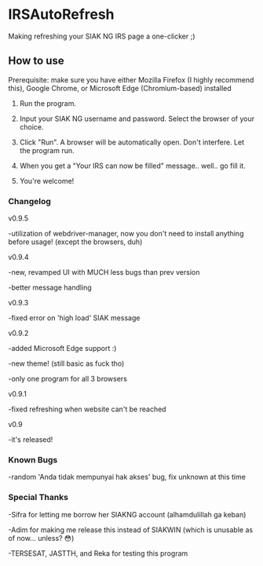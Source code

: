 # IRSAutoRefresh
Making refreshing your SIAK NG IRS page a one-clicker ;)

## How to use
Prerequisite: make sure you have either Mozilla Firefox (I highly recommend this), Google Chrome, or Microsoft Edge (Chromium-based) installed

1) Run the program.

2) Input your SIAK NG username and password. Select the browser of your choice.

3) Click "Run". A browser will be automatically open. Don't interfere. Let the program run.

4) When you get a "Your IRS can now be filled" message.. well.. go fill it.

5) You're welcome!

### Changelog
v0.9.5

-utilization of webdriver-manager, now you don't need to install anything before usage!
(except the browsers, duh)

v0.9.4

-new, revamped UI with MUCH less bugs than prev version

-better message handling

v0.9.3

-fixed error on 'high load' SIAK message

v0.9.2

-added Microsoft Edge support :)

-new theme! (still basic as fuck tho)

-only one program for all 3 browsers

v0.9.1

-fixed refreshing when website can't be reached

v0.9

-it's released!

### Known Bugs
-random 'Anda tidak mempunyai hak akses' bug, fix unknown at this time

### Special Thanks
-Sifra for letting me borrow her SIAKNG account (alhamdulillah ga keban)

-Adim for making me release this instead of SIAKWIN (which is unusable as of now... unless? 😳)

-TERSESAT, JASTTH, and Reka for testing this program

